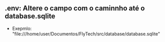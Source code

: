 ## .env: Altere o campo com o caminnho até o database.sqlite
- Exepmlo: "file:///home/user/Documentos/FlyTech/src/database/database.sqlite"
